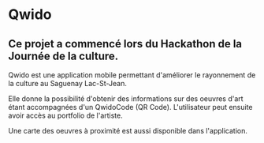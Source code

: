 # Qwido

## Ce projet a commencé lors du Hackathon de la Journée de la culture.

Qwido est une application mobile permettant d'améliorer le rayonnement de la culture au Saguenay Lac-St-Jean. 

Elle donne la possibilité d'obtenir des informations sur des oeuvres d'art étant accompagnées d'un QwidoCode (QR Code). L'utilisateur peut ensuite avoir accès au portfolio de l'artiste.

Une carte des oeuvres à proximité est aussi disponible dans l'application.
